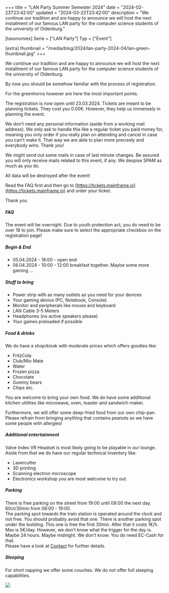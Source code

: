+++
title = "LAN Party Summer Semester 2024"
date = "2024-02-23T23:42:00"
updated = "2024-03-22T23:42:00"
description = "We continue our tradition and are happy to announce we will host the next installment of our famous LAN party for the computer science students of the university of Oldenburg."

[taxonomies]
Serie = ["LAN Party"]
Typ = ["Event"]

[extra]
thumbnail = "/media/blog/2024/lan-party-2024-04/lan-green-thumbnail.jpg"
+++

We continue our tradition and are happy to announce we will host the next installment of our famous LAN party for the
computer science students of the university of Oldenburg.

By now you should be somehow familiar with the process of registration.

For the greenhorns however are here the most important points.

The registration is now open until 23.03.2024.
Tickets are meant to be planning tickets. They cost you 0.00€. However, they help us immensely in planning the event.

We don't need any personal information (aside from a working mail address). We only ask to handle this like a regular
ticket you paid money for, meaning you only order if you really plan on attending and cancel in case you can't make it.
That way we are able to plan more precisely and everybody wins. Thank you!

We might send out some mails in case of last minute changes.
Be assured you will only receive mails related to this event, if any. We despise SPAM as much as you do.

All data will be destroyed after the event!

Read the FAQ first and then go to [https://tickets.mainframe.io](https://tickets.mainframe.io) and order your ticket.

Thank you

##### FAQ

The event will be overnight. Due to youth protection act, you do need to be over 18 to join.
Please make sure to select the appropriate checkbox on the registration page!

##### Begin & End

* 05.04.2024 - 18:00 - open end
* 06.04.2024 - 10:00 - 12:00 breakfast together. Maybe some more gaming ...

##### Stuff to bring

- Power strip with as many outlets as you need for your devices
- Your gaming device (PC, Notebook, Console)
- Monitor and peripherals like mouse and keyboard
- LAN Cable 3-5 Meters
- Headphones (no active speakers please)
- Your games preloaded if possible

##### Food & drinks

We do have a shop/kiosk with moderate prices which offers goodies like:

- FritzCola
- Club/Mio Mate
- Water
- Frozen pizza
- Chocolate
- Gummy bears
- Chips
  etc.

You are welcome to bring your own food. We do have some additional kitchen utilities like microwave, oven, toaster and
sandwich-maker.

Furthermore, we will offer some deep-fried food from our own chip-pan.  
Please refrain from bringing anything that contains peanuts as we have some people with allergies!

##### Additional entertainment

Valve Index VR Headset is most likely going to be playable in our lounge.  
Aside from that we do have our regular technical inventory like:

- Lasercutter
- 3D printing
- Scanning electron microscope
- Electronics workshop
  you are most welcome to try out.

##### Parking

There is free parking on the street from 19:00 until 08:00 the next day. 60ct/30min from 08:00 - 19:00.   
The parking spot towards the train station is operated around the clock and not free. You should probably avoid that
one. There is another parking spot under the building. This one is free the first 30min. After that it costs 1€/h. Max is
5€/day. However, we don't know what the trigger for the day is. Maybe 24 hours. Maybe midnight. We don't know. You do
need EC-Cash for that.  
Please have a look at [Contact](@/contact.md) for
further details.

##### Sleeping

For short napping we offer some couches.
We do not offer full sleeping capabilities.

![](/media/blog/2024/lan-party-2024-04/lan-green.jpg)
